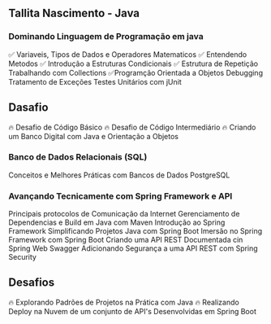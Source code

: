 ## Tallita Nascimento - Java

### Dominando Linguagem de Programação em java
:white_check_mark: Variaveis, Tipos de Dados e Operadores Matematicos 
:white_check_mark: Entendendo Metodos
:white_check_mark: Introdução a Estruturas Condicionais 
:white_check_mark: Estrutura de Repetição
Trabalhando com Collections
:white_check_mark:Programção Orientada a Objetos
Debugging
Tratamento de Exceções
Testes Unitários com jUnit

## Dasafio
:fire: Desafio de Código Básico
:fire: Desafio de Código Intermediário 
:fire: Criando um Banco Digital com Java e Orientação a Objetos

### Banco de Dados Relacionais (SQL)
Conceitos e Melhores Práticas com Bancos de Dados PostgreSQL

### Avançando Tecnicamente com Spring Framework e API
Principais protocolos de Comunicação da Internet
Gerenciamento de Dependencias e Build em Java com Maven
Introdução ao Spring Framework
Simplificando Projetos Java com Spring Boot
Imersão no Spring Framework com Spring Boot
Criando uma API REST Documentada cin Spring Web Swagger
Adicionando Segurança a uma API REST com Spring Security

## Desafios
:fire: Explorando Padrões de Projetos na Prática com Java
:fire: Realizando Deploy na Nuvem de um conjunto de API's Desenvolvidas em Spring Boot




